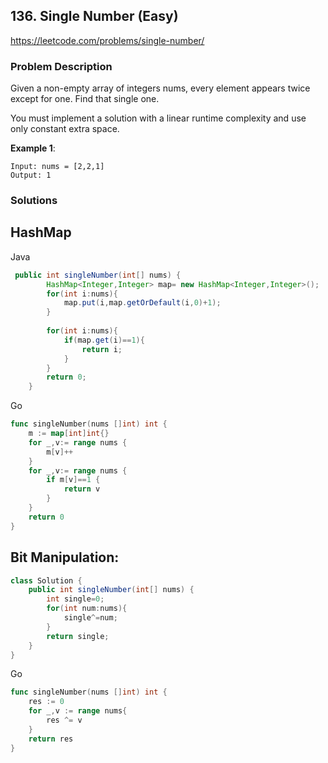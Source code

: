 ## 136. Single Number (Easy)
https://leetcode.com/problems/single-number/

### Problem Description

Given a non-empty array of integers nums, every element appears twice except for one. Find that single one.

You must implement a solution with a linear runtime complexity and use only constant extra space.

 
**Example 1**:
```
Input: nums = [2,2,1]
Output: 1

```
### Solutions

## HashMap
Java
```java
 public int singleNumber(int[] nums) {
        HashMap<Integer,Integer> map= new HashMap<Integer,Integer>();
        for(int i:nums){
            map.put(i,map.getOrDefault(i,0)+1);
        }
        
        for(int i:nums){
            if(map.get(i)==1){
                return i;
            }
        }
        return 0;
    }
```
Go
```go
func singleNumber(nums []int) int {
    m := map[int]int{}
    for _,v:= range nums {
        m[v]++
    }
    for _,v:= range nums {
        if m[v]==1 {
            return v
        }
    }
    return 0
}
```
## Bit Manipulation:
```java
class Solution {
    public int singleNumber(int[] nums) {
        int single=0;
        for(int num:nums){
            single^=num;
        }
        return single;
    }
}
```
Go
```go
func singleNumber(nums []int) int {
    res := 0
    for _,v := range nums{
        res ^= v
    }
    return res
}
```
